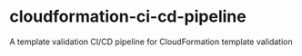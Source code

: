 # cloudformation-ci-cd-pipeline
A template validation CI/CD pipeline for CloudFormation template validation
